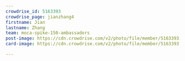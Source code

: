 ```yaml
---
crowdrise_id: 5163393
crowdrise_page: jianzhang4
firstname: Jian
lastname: Zhang
team: moca-spike-150-ambassadors
post-image: https://cdn.crowdrise.com/v2/photo/file/member/5163393
card-image: https://cdn.crowdrise.com/v2/photo/file/member/5163393

---
```

